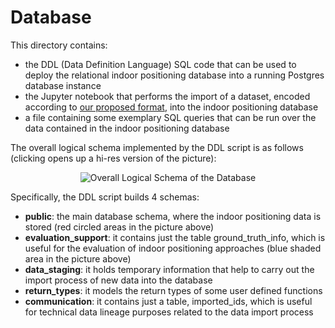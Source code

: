 # Database

This directory contains:
* the DDL (Data Definition Language) SQL code that can be used to deploy the relational indoor positioning database into a running Postgres database instance
* the Jupyter notebook that performs the import of a dataset, encoded according to [our proposed format](https://github.com/dslab-uniud/Database-indoor/blob/main/Datasets/README.md), into the indoor positioning database
* a file containing some exemplary SQL queries that can be run over the data contained in the indoor positioning database


The overall logical schema implemented by the DDL script is as follows (clicking opens up a hi-res version of the picture):

<p align="center">
<img src="https://user-images.githubusercontent.com/45127628/170011003-fc2e5b72-3e69-4fe6-8d15-e3222fc01237.png" alt="Overall Logical Schema of the Database" />
</p>

Specifically, the DDL script builds 4 schemas:
* **public**: the main database schema, where the indoor positioning data is stored (red circled areas in the picture above)
* **evaluation_support**: it contains just the table ground_truth_info, which is useful for the evaluation of indoor positioning approaches (blue shaded area in the picture above)
* **data_staging**: it holds temporary information that help to carry out the import process of new data into the database
* **return_types**: it models the return types of some user defined functions
* **communication**: it contains just a table, imported_ids, which is useful for technical data lineage purposes related to the data import process
